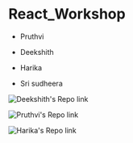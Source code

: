 # React_Workshop

* Pruthvi

* Deekshith

* Harika

* Sri sudheera 

![Deekshith's Repo link](https://github.com/Dixith1196) 


![Pruthvi's Repo link](https://github.com/pruthvi-naskanti)

![Harika's Repo link](https://github.com/KHARIKA17)

